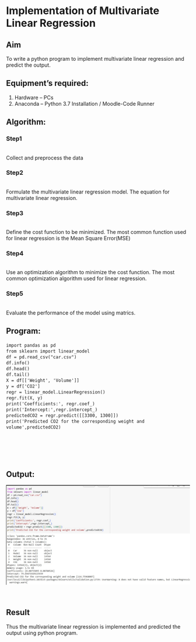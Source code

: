# Implementation of Multivariate Linear Regression
## Aim
To write a python program to implement multivariate linear regression and predict the output.
## Equipment’s required:
1.	Hardware – PCs
2.	Anaconda – Python 3.7 Installation / Moodle-Code Runner
## Algorithm:
### Step1
<br> Collect and preprocess the data

### Step2
<br> Formulate the multivariate linear regression model. The equation for multivariate linear regression.

### Step3
<br> Define the cost function to be minimized. The most common function used for linear regression is the Mean Square Error(MSE)

### Step4
<br> Use an optimization algorithm to minimize the cost function. The most common optimization algorithm used for linear regression.

### Step5
<br> Evaluate the performance of the model using matrics.

## Program:
```
import pandas as pd
from sklearn import linear_model
df = pd.read_csv("car.csv")
df.info()
df.head()
df.tail()
X = df[['Weight', 'Volume']]
y = df['CO2']
regr = linear_model.LinearRegression()
regr.fit(X, y)
print('Coefficients:', regr.coef_)
print('Intercept:',regr.intercept_)
predictedCO2 = regr.predict([[3300, 1300]])
print('Predicted CO2 for the corresponding weight and volume',predictedCO2)






```
## Output:
![alt text](image.png)



<br>

## Result
Thus the multivariate linear regression is implemented and predicted the output using python program.